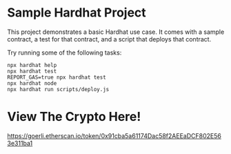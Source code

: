 # Sample Hardhat Project

This project demonstrates a basic Hardhat use case. It comes with a sample contract, a test for that contract, and a script that deploys that contract.

Try running some of the following tasks:

```shell
npx hardhat help
npx hardhat test
REPORT_GAS=true npx hardhat test
npx hardhat node
npx hardhat run scripts/deploy.js
```

# View The Crypto Here!

https://goerli.etherscan.io/token/0x91cba5a61174Dac58f2AEEaDCF802E563e311ba1
